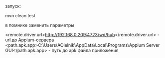 запуск:

mvn clean test 

в помнике заменить параметры
        
<remote.driver.url>http://192.168.0.209:4723/wd/hub</remote.driver.url> - url до Appium-сервера
<path.apk.app>C:\\Users\\AOleinik\\AppData\\Local\\Programs\\Appium Server GUI</path.apk.app> - путь до apk файла приложения
